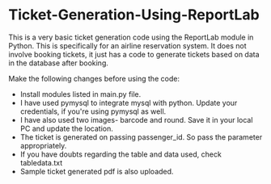 # Ticket-Generation-Using-ReportLab
This is a very basic ticket generation code using the ReportLab module in Python. 
This is specifically for an airline reservation system. 
It does not involve booking tickets, it just has a code to generate tickets based on data in the database after booking.

Make the following changes before using the code:
- Install modules listed in main.py file.
- I have used pymysql to integrate mysql with python. Update your credentials, if you're using pymysql as well.
- I have also used two images- barcode and round. Save it in your local PC and update the location.
- The ticket is generated on passing passenger_id. So pass the parameter appropriately.
- If you have doubts regarding the table and data used, check tabledata.txt
- Sample ticket generated pdf is also uploaded.
